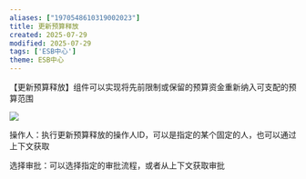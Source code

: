 ```yaml
---
aliases: ["1970548610319002023"]
title: 更新预算释放
created: 2025-07-29
modified: 2025-07-29
tags: ['ESB中心']
theme: ESB中心
---
```


【更新预算释放】组件可以实现将先前限制或保留的预算资金重新纳入可支配的预算范围

![](https://myhelpdoc.oss-cn-heyuan.aliyuncs.com/mdimages/4c507fb40a8ad6d7d8ca3ba748573a18.jpg)

操作人：执行更新预算释放的操作人ID，可以是指定的某个固定的人，也可以通过上下文获取

选择审批：可以选择指定的审批流程，或者从上下文获取审批

